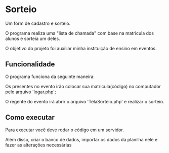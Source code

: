 # Sorteio
Um form de cadastro e sorteio.

O programa realiza uma "lista de chamada" com base na matricula dos alunos e sorteia um deles.

O objetivo do projeto foi auxiliar minha instituição de ensino em eventos.

## Funcionalidade
O programa funciona da seguinte maneira: 

Os presentes no evento irão colocar sua matricula(código) no computador pelo arquivo 'logar.php';

O regente do evento irá abrir o arquivo 'TelaSorteio.php' e realizar o sorteio.


## Como executar
Para executar você deve rodar o código em um servidor.

Além disso, criar o banco de dados, importar os dados da planilha nele e fazer as alterações necessárias

